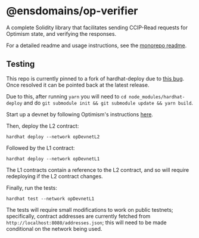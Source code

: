 # @ensdomains/op-verifier
A complete Solidity library that facilitates sending CCIP-Read requests for Optimism state, and verifying the responses.

For a detailed readme and usage instructions, see the [monorepo readme](https://github.com/ensdomains/evmgateway/tree/main).

## Testing

This repo is currently pinned to a fork of hardhat-deploy due to [this bug](https://github.com/wighawag/hardhat-deploy/issues/490). Once resolved it can be pointed back at the latest release.

Due to this, after running `yarn` you will need to `cd node_modules/hardhat-deploy` and do `git submodule init && git submodule update && yarn build`.

Start up a devnet by following Optimism's instructions [here](https://community.optimism.io/docs/developers/build/dev-node/#do-i-need-this).

Then, deploy the L2 contract:
```
hardhat deploy --network opDevnetL2
```

Followed by the L1 contract:
```
hardhat deploy --network opDevnetL1
```

The L1 contracts contain a reference to the L2 contract, and so will require redeploying if the L2 contract changes.

Finally, run the tests:
```
hardhat test --network opDevnetL1
```

The tests will require small modifications to work on public testnets; specifically, contract addresses are currently fetched from `http://localhost:8080/addresses.json`; this will need to be made conditional on the network being used.